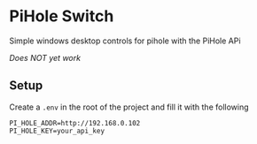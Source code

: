 # PiHole Switch

Simple windows desktop controls for pihole with the PiHole APi

*Does NOT yet work*


## Setup

Create a `.env` in the root of the project and fill it with the following

```
PI_HOLE_ADDR=http://192.168.0.102
PI_HOLE_KEY=your_api_key
```
